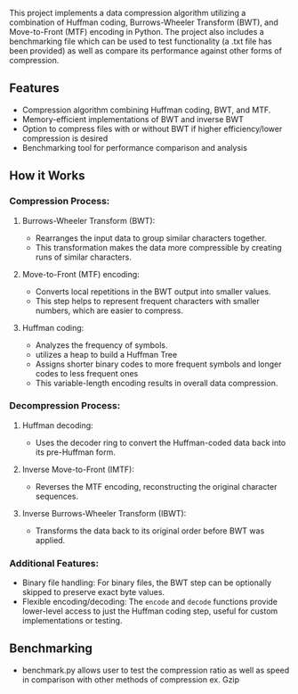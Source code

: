 This project implements a data compression algorithm utilizing a combination of Huffman coding, Burrows-Wheeler Transform (BWT), and Move-to-Front (MTF) encoding in Python. 
The project also includes a benchmarking file which can be used to test functionality (a .txt file has been provided) as well as compare its performance against other forms of compression.

## Features
- Compression algorithm combining Huffman coding, BWT, and MTF.
- Memory-efficient implementations of BWT and inverse BWT
- Option to compress files with or without BWT if higher efficiency/lower compression is desired
- Benchmarking tool for performance comparison and analysis

## How it Works ##

  ### Compression Process:

1. Burrows-Wheeler Transform (BWT):
   - Rearranges the input data to group similar characters together.
   - This transformation makes the data more compressible by creating runs of similar characters.

2. Move-to-Front (MTF) encoding:
   - Converts local repetitions in the BWT output into smaller values.
   - This step helps to represent frequent characters with smaller numbers, which are easier to compress.

3. Huffman coding:
   - Analyzes the frequency of symbols.
   - utilizes a heap to build a Huffman Tree
   - Assigns shorter binary codes to more frequent symbols and longer codes to less frequent ones
   - This variable-length encoding results in overall data compression.

  ### Decompression Process:
  
1. Huffman decoding:
   - Uses the decoder ring to convert the Huffman-coded data back into its pre-Huffman form.

2. Inverse Move-to-Front (IMTF):
   - Reverses the MTF encoding, reconstructing the original character sequences.

3. Inverse Burrows-Wheeler Transform (IBWT):
   - Transforms the data back to its original order before BWT was applied.

  ### Additional Features:

- Binary file handling: For binary files, the BWT step can be optionally skipped to preserve exact byte values.
- Flexible encoding/decoding: The `encode` and `decode` functions provide lower-level access to just the Huffman coding step, useful for custom implementations or testing.

## Benchmarking
- benchmark.py allows user to test the compression ratio as well as speed in comparison with other methods of compression ex. Gzip
